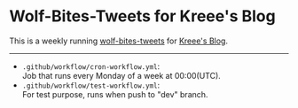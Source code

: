 # Wolf-Bites-Tweets for Kreee's Blog
This is a weekly running [wolf-bites-tweets](https://github.com/ohmykreee/wolf-bites-tweets) for [Kreee's Blog](https://blog.ohmykreee.top).

-----

- `.github/workflow/cron-workflow.yml`:   
Job that runs every Monday of a week at 00:00(UTC).
- `.github/workflow/test-workflow.yml`:   
For test purpose, runs when push to "dev" branch.